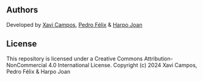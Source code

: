## Authors
Developed by [Xavi Campos](https://github.com/XaviCampos2005), [Pedro Félix](https://github.com/PedroFelix8) & [Harpo Joan](https://github.com/helveticka)

## License
This repository is licensed under a Creative Commons Attribution-NonCommercial 4.0 International License.
Copyright (c) 2024 Xavi Campos, Pedro Félix & Harpo Joan
